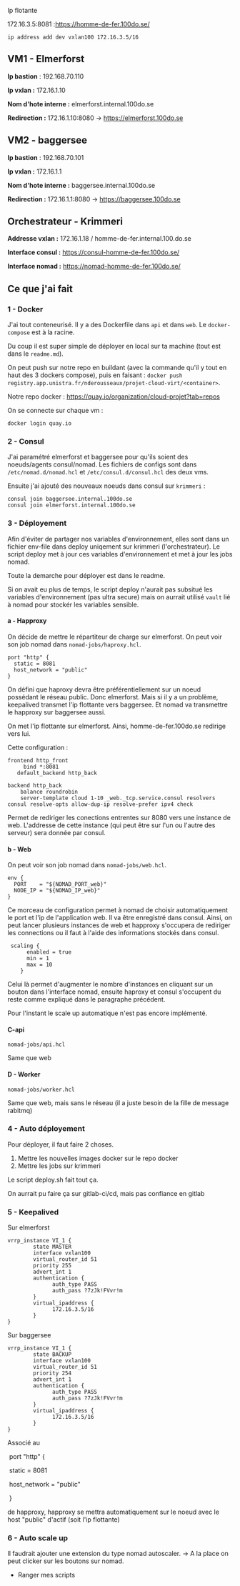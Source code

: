 Ip flotante 

172.16.3.5:8081 :https://homme-de-fer.100do.se/ 

```
ip address add dev vxlan100 172.16.3.5/16
```

## VM1 - Elmerforst

**Ip bastion** : 192.168.70.110

**Ip vxlan :** 172.16.1.10 

**Nom d'hote interne :** elmerforst.internal.100do.se

**Redirection :** 172.16.1.10:8080 -> https://elmerforst.100do.se

## VM2 - baggersee

**Ip bastion** : 192.168.70.101

**Ip vxlan :** 172.16.1.1

**Nom d'hote interne :** baggersee.internal.100do.se

**Redirection :** 172.16.1.1:8080 -> https://baggersee.100do.se

## Orchestrateur - Krimmeri

**Addresse vxlan :** 172.16.1.18 / homme-de-fer.internal.100.do.se

**Interface consul :** https://consul-homme-de-fer.100do.se/

**Interface nomad :** https://nomad-homme-de-fer.100do.se/

## Ce que j'ai fait

### 1 - Docker

J'ai tout conteneurisé. Il y a des Dockerfile dans `api` et dans `web`. Le `docker-compose` est à la racine.

Du coup il est super simple de déployer en local sur ta machine (tout est dans le `readme.md`).

On peut push sur notre repo en buildant (avec la commande qu'il y tout en haut des 3 dockers compose), puis en faisant : `docker push registry.app.unistra.fr/nderousseaux/projet-cloud-virt/<container>`.

Notre repo docker : https://quay.io/organization/cloud-projet?tab=repos

On se connecte sur chaque vm :

```
docker login quay.io
```

### 2 - Consul 

J'ai paramétré elmerforst et baggersee pour qu'ils soient des noeuds/agents consul/nomad. Les fichiers de configs sont dans `/etc/nomad.d/nomad.hcl` et `/etc/consul.d/consul.hcl` des deux vms.

Ensuite j'ai ajouté des nouveaux noeuds dans consul sur `krimmeri` :

```
consul join baggersee.internal.100do.se
consul join elmerforst.internal.100do.se
```

### 3 - Déployement

Afin d'éviter de partager nos variables d'environnement, elles sont dans un fichier env-file dans deploy uniqement sur krimmeri (l'orchestrateur). Le script deploy met à jour ces variables d'environnement et met à jour les jobs nomad.

Toute la demarche pour déployer est dans le readme.

Si on avait eu plus de temps, le script deploy n'aurait pas subsitué les variables d'environnement (pas ultra secure) mais on aurrait utilisé `vault` lié à nomad pour stockér les variables sensible.

#### a - Happroxy

On décide de mettre le répartiteur de charge sur elmerforst. On peut voir son job nomad dans `nomad-jobs/haproxy.hcl`.

```
port "http" {
  static = 8081
  host_network = "public"
}
```

On défini que haproxy devra être préférentiellement sur un noeud possédant le réseau public. Donc elmerforst. Mais si il y a un problème, keepalived transmet l'ip flottante vers baggersee. Et nomad va transmettre le happroxy sur baggersee aussi.

On met l'ip flottante sur elmerforst. Ainsi, homme-de-fer.100do.se redirige vers lui.

Cette configuration :

```frontend http_front
frontend http_front
	 bind *:8081
   default_backend http_back

backend http_back
    balance roundrobin
    server-template cloud 1-10 _web._tcp.service.consul resolvers consul resolve-opts allow-dup-ip resolve-prefer ipv4 check
```

Permet de rediriger les conections entrentes sur 8080 vers une instance de web. L'addresse de cette instance (qui peut être sur l'un ou l'autre des serveur) sera donnée par consul.

#### b - Web

On peut voir son job nomad dans `nomad-jobs/web.hcl`.  

```
env {
  PORT    = "${NOMAD_PORT_web}"
  NODE_IP = "${NOMAD_IP_web}"
}
```

Ce morceau de configuration permet à nomad de choisir automatiquement le port et l'ip de l'application web. Il va être enregistré dans consul. Ainsi, on peut lancer plusieurs instances de web et happroxy s'occupera de rediriger les connections ou il faut à l'aide des informations stockés dans consul.

```
 scaling {
      enabled = true
      min = 1
      max = 10
    }
```

Celui là permet d'augmenter le nombre d'instances en cliquant sur un bouton dans l'interface nomad, ensuite haproxy et consul s'occupent du reste comme expliqué dans le paragraphe précédent. 

Pour l'instant le scale up automatique n'est pas encore implémenté.

#### C-api

`nomad-jobs/api.hcl`

Same que web

#### D - Worker

`nomad-jobs/worker.hcl`

Same que web, mais sans le réseau (il a juste besoin de la fille de message rabitmq)

### 4 - Auto déployement

Pour déployer, il faut faire 2 choses.

1. Mettre les nouvelles images docker sur le repo docker
2. Mettre les jobs sur krimmeri

Le script deploy.sh fait tout ça.

On aurrait pu faire ça sur gitlab-ci/cd, mais pas confiance en gitlab 

### 5 - Keepalived

Sur elmerforst

```
vrrp_instance VI_1 {
        state MASTER
        interface vxlan100
        virtual_router_id 51
        priority 255
        advert_int 1
        authentication {
              auth_type PASS
              auth_pass ?7zJk!FVvr!m
        }
        virtual_ipaddress {
              172.16.3.5/16
        }
}
```

Sur baggersee

```
vrrp_instance VI_1 {
        state BACKUP
        interface vxlan100
        virtual_router_id 51
        priority 254
        advert_int 1
        authentication {
              auth_type PASS
              auth_pass ?7zJk!FVvr!m
        }
        virtual_ipaddress {
              172.16.3.5/16
        }
}
```

Associé au 

​      port "http" {

​        static = 8081

​        host_network = "public"

​      }

de happroxy, happroxy se mettra automatiquement sur le noeud avec le host "public" d'actif (soit l'ip flottante)

### 6 - Auto scale up

Il faudrait ajouter une extension du type nomad autoscaler. -> A la place on peut clicker sur les boutons sur nomad.

- Ranger mes scripts
